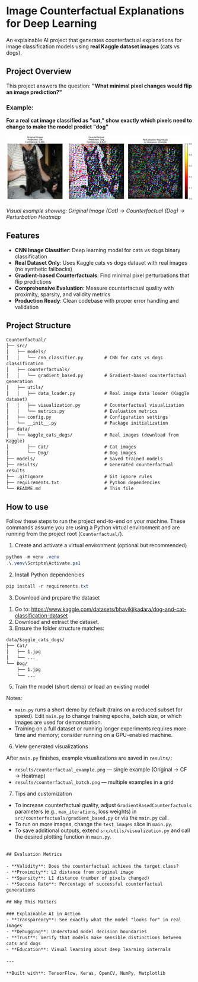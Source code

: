 # Image Counterfactual Explanations for Deep Learning

An explainable AI project that generates counterfactual explanations for image classification models using **real Kaggle dataset images** (cats vs dogs).

## Project Overview

This project answers the question: **"What minimal pixel changes would flip an image prediction?"**

### Example:
**For a real cat image classified as "cat," show exactly which pixels need to change to make the model predict "dog"**

![Counterfactual Example](assets/counterfactual_example.png)

*Visual example showing: Original Image (Cat) → Counterfactual (Dog) → Perturbation Heatmap*

## Features

- **CNN Image Classifier**: Deep learning model for cats vs dogs binary classification
- **Real Dataset Only**: Uses Kaggle cats vs dogs dataset with real images (no synthetic fallbacks)
- **Gradient-based Counterfactuals**: Find minimal pixel perturbations that flip predictions
- **Comprehensive Evaluation**: Measure counterfactual quality with proximity, sparsity, and validity metrics
- **Production Ready**: Clean codebase with proper error handling and validation

## Project Structure

```
Counterfactual/
├── src/
│   ├── models/
│   │   └── cnn_classifier.py        # CNN for cats vs dogs classification
│   ├── counterfactuals/
│   │   └── gradient_based.py        # Gradient-based counterfactual generation
│   ├── utils/
│   │   ├── data_loader.py           # Real image data loader (Kaggle dataset)
│   │   ├── visualization.py         # Counterfactual visualization
│   │   └── metrics.py               # Evaluation metrics
│   ├── config.py                    # Configuration settings
│   └── __init__.py                  # Package initialization
├── data/
│   └── kaggle_cats_dogs/            # Real images (download from Kaggle)
│       ├── Cat/                     # Cat images
│       └── Dog/                     # Dog images
├── models/                          # Saved trained models
├── results/                         # Generated counterfactual results
├── .gitignore                       # Git ignore rules
├── requirements.txt                 # Python dependencies
└── README.md                        # This file
```

## How to use

Follow these steps to run the project end-to-end on your machine. These commands assume you are using a Python virtual environment and are running from the project root (`Counterfactual/`).

1) Create and activate a virtual environment (optional but recommended)

```powershell
python -m venv .venv
.\.venv\Scripts\Activate.ps1
```

2) Install Python dependencies

```powershell
pip install -r requirements.txt
```

3) Download and prepare the dataset

1. Go to: https://www.kaggle.com/datasets/bhavikjikadara/dog-and-cat-classification-dataset
2. Download and extract the dataset.
3. Ensure the folder structure matches:

```
data/kaggle_cats_dogs/
├── Cat/
│   ├── 1.jpg
│   └── ...
└── Dog/
    ├── 1.jpg
    └── ...
```

5) Train the model (short demo) or load an existing model

Notes:
- `main.py` runs a short demo by default (trains on a reduced subset for speed). Edit `main.py` to change training epochs, batch size, or which images are used for demonstration.
- Training on a full dataset or running longer experiments requires more time and memory; consider running on a GPU-enabled machine.

6) View generated visualizations

After `main.py` finishes, example visualizations are saved in `results/`:

- `results/counterfactual_example.png` — single example (Original → CF → Heatmap)
- `results/counterfactual_batch.png` — multiple examples in a grid

7) Tips and customization

- To increase counterfactual quality, adjust `GradientBasedCounterfactuals` parameters (e.g., `max_iterations`, loss weights) in `src/counterfactuals/gradient_based.py` or via the `main.py` call.
- To run on more images, change the `test_images` slice in `main.py`.
- To save additional outputs, extend `src/utils/visualization.py` and call the desired plotting function in `main.py`.

```

## Evaluation Metrics

- **Validity**: Does the counterfactual achieve the target class?
- **Proximity**: L2 distance from original image
- **Sparsity**: L1 distance (number of pixels changed)
- **Success Rate**: Percentage of successful counterfactual generations

## Why This Matters

### Explainable AI in Action
- **Transparency**: See exactly what the model "looks for" in real images
- **Debugging**: Understand model decision boundaries
- **Trust**: Verify that models make sensible distinctions between cats and dogs
- **Education**: Visual learning about deep learning internals

---

**Built with**: TensorFlow, Keras, OpenCV, NumPy, Matplotlib